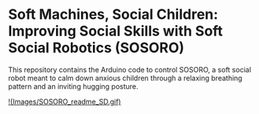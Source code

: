 
# Soft Machines, Social Children: Improving Social Skills with Soft Social Robotics (SOSORO)

This repository contains the Arduino code to control SOSORO, a soft social robot meant to calm down anxious children through a relaxing breathing pattern and an inviting hugging posture. 

[!(Images/SOSORO_readme_SD.gif)](https://www.youtube.com/watch?v=jC5BNTPq8BE)
